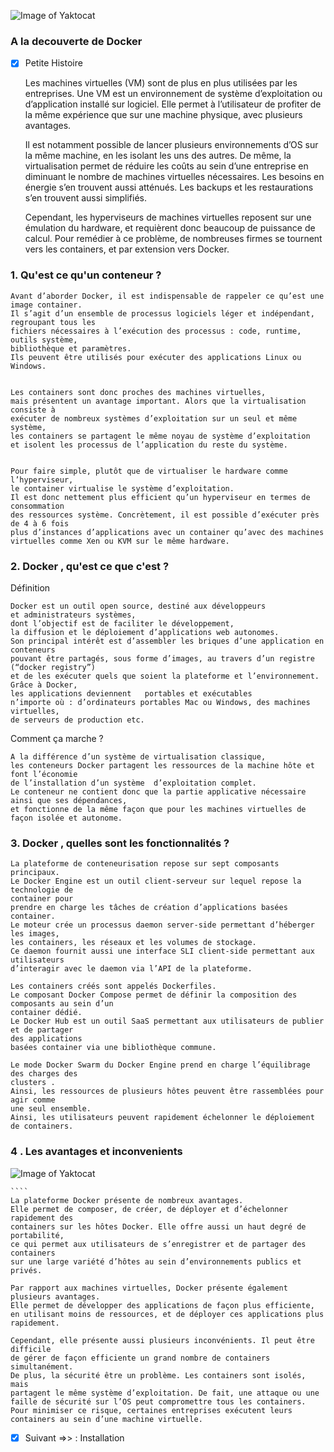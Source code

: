 ![Image of Yaktocat](https://www.lebigdata.fr/wp-content/uploads/2018/05/docker-tout-savoir-660x330.png)
### A la decouverte de Docker

- [x] Petite Histoire 

    
    Les machines virtuelles (VM) sont de plus en plus utilisées par les entreprises.
    Une VM est un environnement de système d’exploitation ou d’application installé sur logiciel.
    Elle permet à l’utilisateur de profiter de la même expérience que sur une machine physique,
    avec plusieurs avantages.

    Il est notamment possible de lancer plusieurs environnements d’OS sur la même machine,
    en les isolant les uns des autres. De même, la virtualisation permet de réduire les
    coûts au sein d’une entreprise en diminuant le nombre de machines virtuelles nécessaires.
    Les besoins en énergie s’en trouvent aussi atténués. Les backups et les restaurations
    s’en trouvent aussi simplifiés.

    Cependant, les hyperviseurs de machines virtuelles reposent sur une émulation du hardware,
    et requièrent donc beaucoup de puissance de calcul. Pour remédier à ce problème, 
    de nombreuses firmes se tournent vers les containers, et par extension vers Docker.

    
### 1. Qu'est ce qu'un conteneur ?

   
    Avant d’aborder Docker, il est indispensable de rappeler ce qu’est une image container.
    Il s’agit d’un ensemble de processus logiciels léger et indépendant, regroupant tous les 
    fichiers nécessaires à l’exécution des processus : code, runtime, outils système,
    bibliothèque et paramètres.
    Ils peuvent être utilisés pour exécuter des applications Linux ou Windows.
    
    
    Les containers sont donc proches des machines virtuelles,
    mais présentent un avantage important. Alors que la virtualisation consiste à 
    exécuter de nombreux systèmes d’exploitation sur un seul et même système, 
    les containers se partagent le même noyau de système d’exploitation 
    et isolent les processus de l’application du reste du système.
    
    
    Pour faire simple, plutôt que de virtualiser le hardware comme l’hyperviseur,
    le container virtualise le système d’exploitation.
    Il est donc nettement plus efficient qu’un hyperviseur en termes de consommation 
    des ressources système. Concrètement, il est possible d’exécuter près de 4 à 6 fois 
    plus d’instances d’applications avec un container qu’avec des machines 
    virtuelles comme Xen ou KVM sur le même hardware.
    

### 2. Docker , qu'est ce que c'est ?

  Définition 
    
    
    Docker est un outil open source, destiné aux développeurs 
    et administrateurs systèmes, 
    dont l’objectif est de faciliter le développement,
    la diffusion et le déploiement d’applications web autonomes.
    Son principal intérêt est d’assembler les briques d’une application en conteneurs 
    pouvant être partagés, sous forme d’images, au travers d’un registre (“docker registry”) 
    et de les exécuter quels que soient la plateforme et l’environnement. Grâce à Docker,
    les applications deviennent   portables et exécutables
    n’importe où : d’ordinateurs portables Mac ou Windows, des machines virtuelles, 
    de serveurs de production etc.
    
    
    
  Comment ça marche ?
    
    
    A la différence d’un système de virtualisation classique,
    les conteneurs Docker partagent les ressources de la machine hôte et font l’économie 
    de l’installation d’un système  d’exploitation complet.
    Le conteneur ne contient donc que la partie applicative nécessaire ainsi que ses dépendances,
    et fonctionne de la même façon que pour les machines virtuelles de façon isolée et autonome.
    
    
### 3. Docker , quelles sont les fonctionnalités ?

    

    La plateforme de conteneurisation repose sur sept composants principaux. 
    Le Docker Engine est un outil client-serveur sur lequel repose la technologie de 
    container pour
    prendre en charge les tâches de création d’applications basées container.
    Le moteur crée un processus daemon server-side permettant d’héberger les images, 
    les containers, les réseaux et les volumes de stockage. 
    Ce daemon fournit aussi une interface SLI client-side permettant aux utilisateurs 
    d’interagir avec le daemon via l’API de la plateforme.

    Les containers créés sont appelés Dockerfiles.
    Le composant Docker Compose permet de définir la composition des composants au sein d’un 
    container dédié.
    Le Docker Hub est un outil SaaS permettant aux utilisateurs de publier et de partager 
    des applications 
    basées container via une bibliothèque commune.

    Le mode Docker Swarm du Docker Engine prend en charge l’équilibrage des charges des 
    clusters .
    Ainsi, les ressources de plusieurs hôtes peuvent être rassemblées pour agir comme 
    une seul ensemble.
    Ainsi, les utilisateurs peuvent rapidement échelonner le déploiement de containers.

    
### 4 . Les avantages et inconvenients 

![Image of Yaktocat](https://www.lebigdata.fr/wp-content/uploads/2018/05/docker-avantages.jpg)

    ````
    La plateforme Docker présente de nombreux avantages. 
    Elle permet de composer, de créer, de déployer et d’échelonner rapidement des 
    containers sur les hôtes Docker. Elle offre aussi un haut degré de portabilité,
    ce qui permet aux utilisateurs de s’enregistrer et de partager des containers 
    sur une large variété d’hôtes au sein d’environnements publics et privés.

    Par rapport aux machines virtuelles, Docker présente également plusieurs avantages.
    Elle permet de développer des applications de façon plus efficiente,
    en utilisant moins de ressources, et de déployer ces applications plus rapidement.

    Cependant, elle présente aussi plusieurs inconvénients. Il peut être difficile
    de gérer de façon efficiente un grand nombre de containers simultanément.
    De plus, la sécurité être un problème. Les containers sont isolés, mais 
    partagent le même système d’exploitation. De fait, une attaque ou une 
    faille de sécurité sur l’OS peut compromettre tous les containers. 
    Pour minimiser ce risque, certaines entreprises exécutent leurs 
    containers au sein d’une machine virtuelle.

    


- [x] Suivant =>> : Installation 









